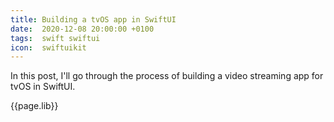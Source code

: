 ```yaml
---
title: Building a tvOS app in SwiftUI
date:  2020-12-08 20:00:00 +0100
tags:  swift swiftui
icon:  swiftuikit
---
```


In this post, I'll go through the process of building a video streaming app for tvOS in SwiftUI.


{{page.lib}}